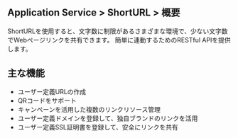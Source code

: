 ## Application Service > ShortURL > 概要

ShortURLを使用すると、文字数に制限があるさまざまな環境で、少ない文字数でWebページリンクを共有できます。
簡単に連動するためのRESTful APIを提供します。


## 主な機能
- ユーザー定義URLの作成
- QRコードをサポート
- キャンペーンを活用した複数のリンクリソース管理
- ユーザー定義ドメインを登録して、独自ブランドのリンクを活用
- ユーザー定義SSL証明書を登録して、安全にリンクを共有
